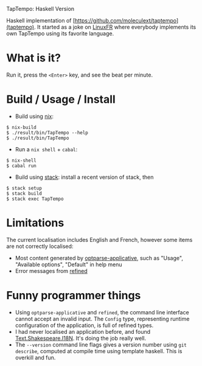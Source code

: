 TapTempo: Haskell Version


Haskell implementation of [https://github.com/moleculext/taptempo](taptempo). It started as a joke on [LinuxFR](https://linuxfr.org) where everybody implements its own TapTempo using its favorite language.

# What is it?

Run it, press the `<Enter>` key, and see the beat per minute.

# Build / Usage / Install

- Build using [nix](https://nixos.org/nix/):

```
$ nix-build
$ ./result/bin/TapTempo --help
$ ./result/bin/TapTempo 
```

- Run a `nix shell` + `cabal`:

```
$ nix-shell
$ cabal run
```

- Build using [stack](https://haskellstack.org): install a recent version of stack, then

```
$ stack setup
$ stack build
$ stack exec TapTempo
```


# Limitations

The current localisation includes English and French, however some items are not correctly localised:

- Most content generated by [optparse-applicative](https://hackage.haskell.org/package/optparse-applicative), such as "Usage", "Available options", "Default" in help menu
- Error messages from [refined](https://hackage.haskell.org/package/refined)

# Funny programmer things

- Using `optparse-applicative` and `refined`, the command line interface cannot accept an invalid input. The `Config` type, representing runtime configuration of the application, is full of refined types.
- I had never localised an application before, and found [Text.Shakespeare.I18N](https://hackage.haskell.org/package/shakespeare-2.0.15/docs/Text-Shakespeare-I18N.html). It's doing the job really well.
- The `--version` command line flags gives a version number using `git describe`, computed at compile time using template haskell. This is overkill and fun.

